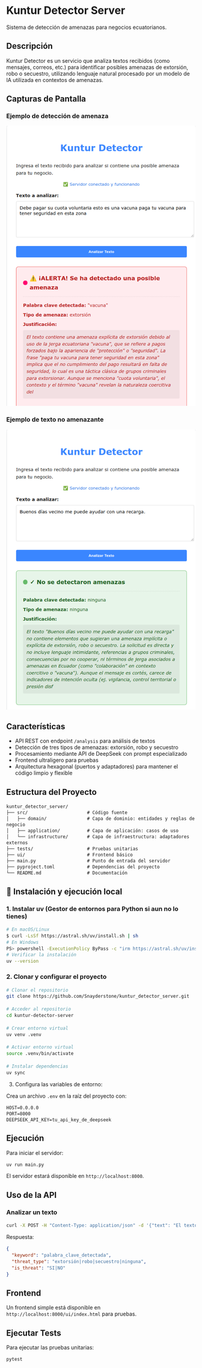 # Kuntur Detector Server

Sistema de detección de amenazas para negocios ecuatorianos.

## Descripción

Kuntur Detector es un servicio que analiza textos recibidos (como mensajes, correos, etc.) para identificar posibles amenazas de extorsión, robo o secuestro, utilizando lenguaje natural procesado por un modelo de IA utilizada en contextos de amenazas.

## Capturas de Pantalla

### Ejemplo de detección de amenaza
![Detector de Amenazas - Extorsión](img/kuntur_detector_extor.png)

### Ejemplo de texto no amenazante
![Detector de Amenazas - No amenaza](img/kuntur_detector_na.png)

## Características

- API REST con endpoint `/analysis` para análisis de textos
- Detección de tres tipos de amenazas: extorsión, robo y secuestro
- Procesamiento mediante API de DeepSeek con prompt especializado
- Frontend ultraligero para pruebas
- Arquitectura hexagonal (puertos y adaptadores) para mantener el código limpio y flexible

## Estructura del Proyecto

```
kuntur_detector_server/
├── src/                      # Código fuente
│   ├── domain/               # Capa de dominio: entidades y reglas de negocio
│   ├── application/          # Capa de aplicación: casos de uso
│   └── infrastructure/       # Capa de infraestructura: adaptadores externos
├── tests/                    # Pruebas unitarias
├── ui/                       # Frontend básico
├── main.py                   # Punto de entrada del servidor
├── pyproject.toml            # Dependencias del proyecto
└── README.md                 # Documentación
```

## 🚀 Instalación y ejecución local

### 1. Instalar uv (Gestor de entornos para Python si aun no lo tienes)

```bash
# En macOS/Linux
$ curl -LsSf https://astral.sh/uv/install.sh | sh
# En Windows
PS> powershell -ExecutionPolicy ByPass -c "irm https://astral.sh/uv/install.ps1 | iex"
# Verificar la instalación
uv --version
```
### 2. Clonar y configurar el proyecto

```bash
# Clonar el repositorio
git clone https://github.com/Snayderstone/kuntur_detector_server.git

# Acceder al repositorio
cd kuntur-detector-server

# Crear entorno virtual
uv venv .venv

# Activar entorno virtual
source .venv/bin/activate

# Instalar dependencias
uv sync
```

3. Configura las variables de entorno:

Crea un archivo `.env` en la raíz del proyecto con:

```
HOST=0.0.0.0
PORT=8000
DEEPSEEK_API_KEY=tu_api_key_de_deepseek
```

## Ejecución

Para iniciar el servidor:

```bash
uv run main.py
```

El servidor estará disponible en `http://localhost:8000`.

## Uso de la API

### Analizar un texto

```bash
curl -X POST -H "Content-Type: application/json" -d '{"text": "El texto a analizar"}' http://localhost:8000/analysis
```

Respuesta:

```json
{
  "keyword": "palabra_clave_detectada",
  "threat_type": "extorsión|robo|secuestro|ninguna",
  "is_threat": "SI|NO"
}
```

## Frontend

Un frontend simple está disponible en `http://localhost:8000/ui/index.html` para pruebas.

## Ejecutar Tests

Para ejecutar las pruebas unitarias:

```bash
pytest
```


